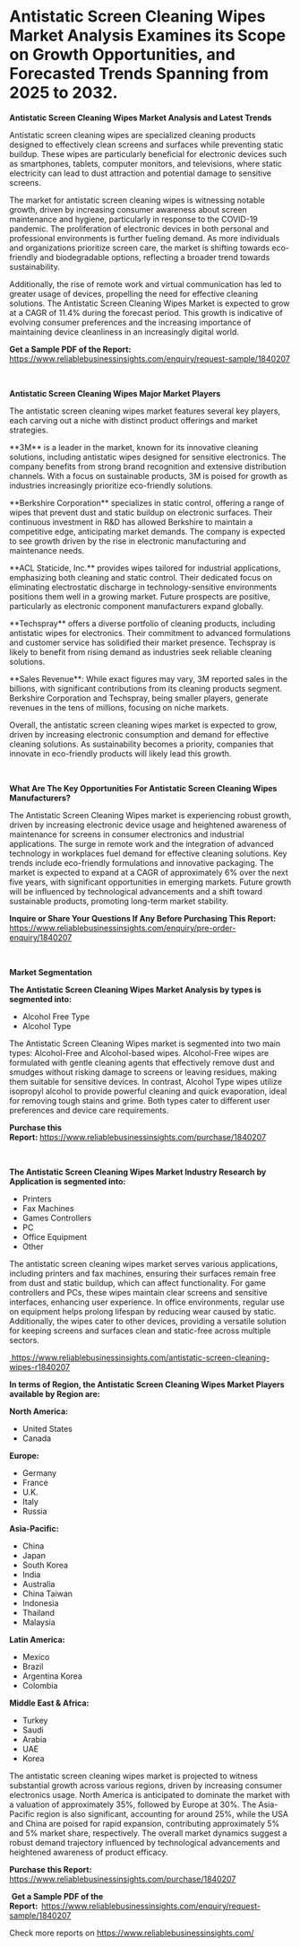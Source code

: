 <p><h1>Antistatic Screen Cleaning Wipes Market Analysis Examines its Scope on Growth Opportunities, and Forecasted Trends Spanning from 2025 to 2032.</h1></p><p><strong>Antistatic Screen Cleaning Wipes Market Analysis and Latest Trends</strong></p>
<p><p>Antistatic screen cleaning wipes are specialized cleaning products designed to effectively clean screens and surfaces while preventing static buildup. These wipes are particularly beneficial for electronic devices such as smartphones, tablets, computer monitors, and televisions, where static electricity can lead to dust attraction and potential damage to sensitive screens.</p><p>The market for antistatic screen cleaning wipes is witnessing notable growth, driven by increasing consumer awareness about screen maintenance and hygiene, particularly in response to the COVID-19 pandemic. The proliferation of electronic devices in both personal and professional environments is further fueling demand. As more individuals and organizations prioritize screen care, the market is shifting towards eco-friendly and biodegradable options, reflecting a broader trend towards sustainability.</p><p>Additionally, the rise of remote work and virtual communication has led to greater usage of devices, propelling the need for effective cleaning solutions. The Antistatic Screen Cleaning Wipes Market is expected to grow at a CAGR of 11.4% during the forecast period. This growth is indicative of evolving consumer preferences and the increasing importance of maintaining device cleanliness in an increasingly digital world.</p></p>
<p><strong>Get a Sample PDF of the Report:&nbsp;</strong> <a href="https://www.reliablebusinessinsights.com/enquiry/request-sample/1840207?utm_campaign=3035&utm_medium=2&utm_source=Github&utm_content=ia&utm_term=05042025&utm_id=antistatic-screen-cleaning-wipes">https://www.reliablebusinessinsights.com/enquiry/request-sample/1840207</a></p>
<p>&nbsp;</p>
<p><strong>Antistatic Screen Cleaning Wipes Major Market Players</strong></p>
<p><p>The antistatic screen cleaning wipes market features several key players, each carving out a niche with distinct product offerings and market strategies. </p><p>**3M** is a leader in the market, known for its innovative cleaning solutions, including antistatic wipes designed for sensitive electronics. The company benefits from strong brand recognition and extensive distribution channels. With a focus on sustainable products, 3M is poised for growth as industries increasingly prioritize eco-friendly solutions.</p><p>**Berkshire Corporation** specializes in static control, offering a range of wipes that prevent dust and static buildup on electronic surfaces. Their continuous investment in R&D has allowed Berkshire to maintain a competitive edge, anticipating market demands. The company is expected to see growth driven by the rise in electronic manufacturing and maintenance needs.</p><p>**ACL Staticide, Inc.** provides wipes tailored for industrial applications, emphasizing both cleaning and static control. Their dedicated focus on eliminating electrostatic discharge in technology-sensitive environments positions them well in a growing market. Future prospects are positive, particularly as electronic component manufacturers expand globally.</p><p>**Techspray** offers a diverse portfolio of cleaning products, including antistatic wipes for electronics. Their commitment to advanced formulations and customer service has solidified their market presence. Techspray is likely to benefit from rising demand as industries seek reliable cleaning solutions.</p><p>**Sales Revenue**: While exact figures may vary, 3M reported sales in the billions, with significant contributions from its cleaning products segment. Berkshire Corporation and Techspray, being smaller players, generate revenues in the tens of millions, focusing on niche markets.</p><p>Overall, the antistatic screen cleaning wipes market is expected to grow, driven by increasing electronic consumption and demand for effective cleaning solutions. As sustainability becomes a priority, companies that innovate in eco-friendly products will likely lead this growth.</p></p>
<p>&nbsp;</p>
<p><strong>What Are The Key Opportunities For Antistatic Screen Cleaning Wipes Manufacturers?</strong></p>
<p><p>The Antistatic Screen Cleaning Wipes market is experiencing robust growth, driven by increasing electronic device usage and heightened awareness of maintenance for screens in consumer electronics and industrial applications. The surge in remote work and the integration of advanced technology in workplaces fuel demand for effective cleaning solutions. Key trends include eco-friendly formulations and innovative packaging. The market is expected to expand at a CAGR of approximately 6% over the next five years, with significant opportunities in emerging markets. Future growth will be influenced by technological advancements and a shift toward sustainable products, promoting long-term market stability.</p></p>
<p><strong>Inquire or Share Your Questions If Any Before Purchasing This Report:</strong> <a href="https://www.reliablebusinessinsights.com/enquiry/pre-order-enquiry/1840207?utm_campaign=3035&utm_medium=2&utm_source=Github&utm_content=ia&utm_term=05042025&utm_id=antistatic-screen-cleaning-wipes">https://www.reliablebusinessinsights.com/enquiry/pre-order-enquiry/1840207</a></p>
<p>&nbsp;</p>
<p><strong>Market Segmentation</strong></p>
<p><strong>The Antistatic Screen Cleaning Wipes Market Analysis by types is segmented into:</strong></p>
<p><ul><li>Alcohol Free Type</li><li>Alcohol Type</li></ul></p>
<p><p>The Antistatic Screen Cleaning Wipes market is segmented into two main types: Alcohol-Free and Alcohol-based wipes. Alcohol-Free wipes are formulated with gentle cleaning agents that effectively remove dust and smudges without risking damage to screens or leaving residues, making them suitable for sensitive devices. In contrast, Alcohol Type wipes utilize isopropyl alcohol to provide powerful cleaning and quick evaporation, ideal for removing tough stains and grime. Both types cater to different user preferences and device care requirements.</p></p>
<p><strong>Purchase this Report:&nbsp;</strong><a href="https://www.reliablebusinessinsights.com/purchase/1840207?utm_campaign=3035&utm_medium=2&utm_source=Github&utm_content=ia&utm_term=05042025&utm_id=antistatic-screen-cleaning-wipes">https://www.reliablebusinessinsights.com/purchase/1840207</a></p>
<p>&nbsp;</p>
<p><strong>The Antistatic Screen Cleaning Wipes Market Industry Research by Application is segmented into:</strong></p>
<p><ul><li>Printers</li><li>Fax Machines</li><li>Games Controllers</li><li>PC</li><li>Office Equipment</li><li>Other</li></ul></p>
<p><p>The antistatic screen cleaning wipes market serves various applications, including printers and fax machines, ensuring their surfaces remain free from dust and static buildup, which can affect functionality. For game controllers and PCs, these wipes maintain clear screens and sensitive interfaces, enhancing user experience. In office environments, regular use on equipment helps prolong lifespan by reducing wear caused by static. Additionally, the wipes cater to other devices, providing a versatile solution for keeping screens and surfaces clean and static-free across multiple sectors.</p></p>
<p><a href="https://www.reliablebusinessinsights.com/antistatic-screen-cleaning-wipes-r1840207?utm_campaign=3035&utm_medium=2&utm_source=Github&utm_content=ia&utm_term=05042025&utm_id=antistatic-screen-cleaning-wipes">&nbsp;https://www.reliablebusinessinsights.com/antistatic-screen-cleaning-wipes-r1840207</a></p>
<p><strong>In terms of Region, the Antistatic Screen Cleaning Wipes Market Players available by Region are:</strong></p>
<p>
    <p> <strong> North America: </strong>
        <ul>
            <li>United States</li>
            <li>Canada</li>
        </ul>
        </p> 
    <p> <strong> Europe: </strong>
        <ul>
            <li>Germany</li>
            <li>France</li>
            <li>U.K.</li>
            <li>Italy</li>
            <li>Russia</li>
        </ul>
        </p> 
    <p> <strong> Asia-Pacific: </strong>
        <ul>
            <li>China</li>
            <li>Japan</li>
            <li>South Korea</li>
            <li>India</li>
            <li>Australia</li>
            <li>China Taiwan</li>
            <li>Indonesia</li>
            <li>Thailand</li>
            <li>Malaysia</li>
        </ul>
        </p> 
    <p> <strong> Latin America: </strong>
        <ul>
            <li>Mexico</li>
            <li>Brazil</li>
            <li>Argentina Korea</li>
            <li>Colombia</li>
        </ul>
        </p> 
    <p> <strong> Middle East & Africa: </strong>
        <ul>
            <li>Turkey</li>
            <li>Saudi</li>
            <li>Arabia</li>
            <li>UAE</li>
            <li>Korea</li>
        </ul>
    </p>
    </p>
<p><p>The antistatic screen cleaning wipes market is projected to witness substantial growth across various regions, driven by increasing consumer electronics usage. North America is anticipated to dominate the market with a valuation of approximately 35%, followed by Europe at 30%. The Asia-Pacific region is also significant, accounting for around 25%, while the USA and China are poised for rapid expansion, contributing approximately 5% and 5% market share, respectively. The overall market dynamics suggest a robust demand trajectory influenced by technological advancements and heightened awareness of product efficacy.</p></p>
<p><strong>Purchase this Report: </strong><a href="https://www.reliablebusinessinsights.com/purchase/1840207?utm_campaign=3035&utm_medium=2&utm_source=Github&utm_content=ia&utm_term=05042025&utm_id=antistatic-screen-cleaning-wipes">https://www.reliablebusinessinsights.com/purchase/1840207</a></p>
<p>&nbsp;<strong>Get a Sample PDF of the Report:&nbsp;&nbsp;</strong><a href="https://www.reliablebusinessinsights.com/enquiry/request-sample/1840207?utm_campaign=3035&utm_medium=2&utm_source=Github&utm_content=ia&utm_term=05042025&utm_id=antistatic-screen-cleaning-wipes">https://www.reliablebusinessinsights.com/enquiry/request-sample/1840207</a></p>
<p><strong></strong></p>
<p>Check more reports on <a href="https://www.reliablebusinessinsights.com/?utm_campaign=3035&utm_medium=2&utm_source=Github&utm_content=ia&utm_term=05042025&utm_id=antistatic-screen-cleaning-wipes">https://www.reliablebusinessinsights.com/</a></p>